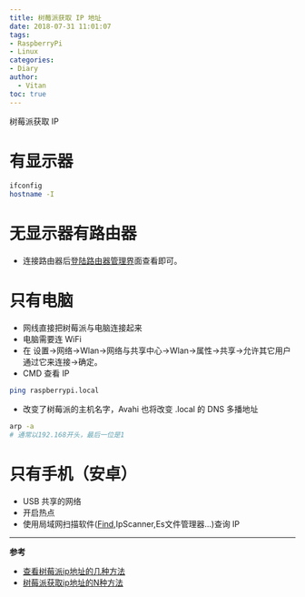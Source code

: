 ```yaml
---
title: 树莓派获取 IP 地址
date: 2018-07-31 11:01:07
tags:
- RaspberryPi
- Linux
categories:
- Diary
author:
  - Vitan
toc: true
---
```

树莓派获取 IP 
<!--more-->
# 有显示器
```sh
ifconfig
hostname -I
```
# 无显示器有路由器
- 连接路由器后[登陆路由器管理界](http://192.168.1.1)面查看即可。

# 只有电脑
- 网线直接把树莓派与电脑连接起来
- 电脑需要连 WiFi
- 在 设置->网络->Wlan->网络与共享中心->Wlan->属性->共享->允许​其它用户通过它来连接->确定。
- CMD 查看 IP

```sh
ping raspberrypi.local
```

- 改变了树莓派的主机名字，Avahi 也将改变 .local 的 DNS 多播地址

```sh
arp -a
# 通常以192.168开头，最后一位是1
```

# 只有手机（安卓）
- USB 共享的网络
- 开启热点
- 使用局域网扫描软件([Find](https://play.google.com/store/apps/details?id=com.overlook.android.fing),IpScanner,Es文件管理器...)查询 IP

---
**参考**
- [查看树莓派ip地址的几种方法](https://blog.csdn.net/wongnoubo/article/details/79628313)
- [树莓派获取ip地址的N种方法](https://www.jianshu.com/p/f2e0a02c01d9)
